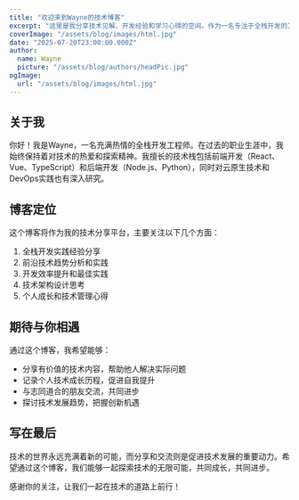 ```yaml
---
title: "欢迎来到Wayne的技术博客"
excerpt: "这里是我分享技术见解、开发经验和学习心得的空间。作为一名专注于全栈开发的工程师，我将通过这个平台与大家交流技术，共同成长。"
coverImage: "/assets/blog/images/html.jpg"
date: "2025-07-20T23:00:00.000Z"
author:
  name: Wayne
  picture: "/assets/blog/authors/headPic.jpg"
ogImage:
  url: "/assets/blog/images/html.jpg"
---
```


## 关于我

你好！我是Wayne，一名充满热情的全栈开发工程师。在过去的职业生涯中，我始终保持着对技术的热爱和探索精神。我擅长的技术栈包括前端开发（React、Vue、TypeScript）和后端开发（Node.js、Python），同时对云原生技术和DevOps实践也有深入研究。

## 博客定位

这个博客将作为我的技术分享平台，主要关注以下几个方面：

1. 全栈开发实践经验分享
2. 前沿技术趋势分析和实践
3. 开发效率提升和最佳实践
4. 技术架构设计思考
5. 个人成长和技术管理心得

## 期待与你相遇

通过这个博客，我希望能够：

- 分享有价值的技术内容，帮助他人解决实际问题
- 记录个人技术成长历程，促进自我提升
- 与志同道合的朋友交流，共同进步
- 探讨技术发展趋势，把握创新机遇

## 写在最后

技术的世界永远充满着新的可能，而分享和交流则是促进技术发展的重要动力。希望通过这个博客，我们能够一起探索技术的无限可能，共同成长，共同进步。

感谢你的关注，让我们一起在技术的道路上前行！
